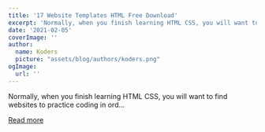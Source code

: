 ```yaml
---
title: '17 Website Templates HTML Free Download'
excerpt: 'Normally, when you finish learning HTML CSS, you will want to find websites to practice coding in ord...'
date: '2021-02-05'
coverImage: ''
author:
  name: Koders
  picture: "assets/blog/authors/koders.png"
ogImage:
  url: ''
---
```


Normally, when you finish learning HTML CSS, you will want to find websites to practice coding in ord...

[Read more](https://dev.to/haycuoilennao19/17-website-templates-html-free-download-1ki3)
